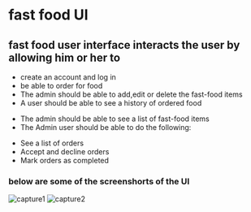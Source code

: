 # fast food UI
## fast food user interface interacts the user by allowing him or her to  

 * create an account and log in
 * be able to order for food
 * The admin should be able to add,edit or delete the fast-food items
 * A user should be able to see a history of ordered food
- The admin should be able to see a list of fast-food items
- The Admin user should be able to do the following:
 * See a list of orders
* Accept and decline orders
* Mark orders as completed
### below are some of the screenshorts of the UI

![capture1](https://user-images.githubusercontent.com/42590964/45421163-e9e03480-b694-11e8-91ee-71dc32b77f5d.PNG)
![capture2](https://user-images.githubusercontent.com/42590964/45421467-c9fd4080-b695-11e8-8c9d-90f0bca9f8c6.PNG)


